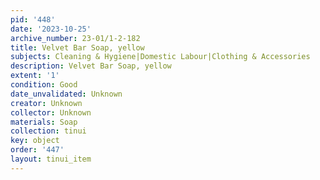 ```yaml
---
pid: '448'
date: '2023-10-25'
archive_number: 23-01/1-2-182
title: Velvet Bar Soap, yellow
subjects: Cleaning & Hygiene|Domestic Labour|Clothing & Accessories
description: Velvet Bar Soap, yellow
extent: '1'
condition: Good
date_unvalidated: Unknown
creator: Unknown
collector: Unknown
materials: Soap
collection: tinui
key: object
order: '447'
layout: tinui_item
---
```

